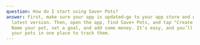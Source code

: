 ```yaml
---
question: How do I start using Save+ Pots?
answer: First, make sure your app is updated—go to your app store and get the
  latest version. Then, open the app, find Save+ Pots, and tap "Create a Pot."
  Name your pot, set a goal, and add some money. It’s easy, and you’ll see all
  your pots in one place to track them.
---
```

